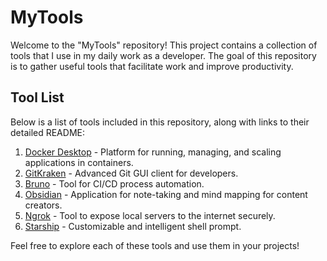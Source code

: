 # MyTools

Welcome to the "MyTools" repository! This project contains a collection of tools that I use in my daily work as a developer. The goal of this repository is to gather useful tools that facilitate work and improve productivity.

## Tool List

Below is a list of tools included in this repository, along with links to their detailed README:

1. [Docker Desktop](Tools/Docker/README.md) - Platform for running, managing, and scaling applications in containers.
2. [GitKraken](Tools/Kraken/README.md) - Advanced Git GUI client for developers.
3. [Bruno](Tools/Bruno/README.md) - Tool for CI/CD process automation.
4. [Obsidian](Tools/Obsidian/README.md) - Application for note-taking and mind mapping for content creators.
5. [Ngrok](Tools/NgRok/README.md) - Tool to expose local servers to the internet securely.
6. [Starship](Tools/Starship/README.md) - Customizable and intelligent shell prompt.

Feel free to explore each of these tools and use them in your projects!

